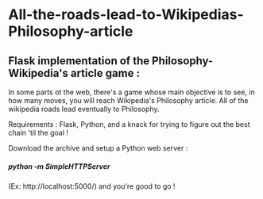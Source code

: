 # All-the-roads-lead-to-Wikipedias-Philosophy-article
## Flask implementation of the Philosophy-Wikipedia's article game : 

In some parts ot the web, there's a game whose main objective is to see, in how many moves, you will reach Wikipedia's Philosophy article. All of the wikipedia roads lead eventually to Philosophy.

Requirements : Flask, Python, and a knack for trying to figure out the best chain 'til the goal !

Download the archive and setup a Python web server :

##### python -m SimpleHTTPServer


(Ex: http://localhost:5000/) and you're good to go !
